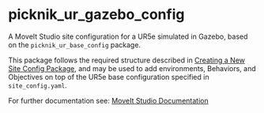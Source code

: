# picknik_ur_gazebo_config

A MoveIt Studio site configuration for a UR5e simulated in Gazebo, based on the `picknik_ur_base_config` package.

This package follows the required structure described in [Creating a New Site Config Package](https://docs.picknik.ai/en/stable/getting_started/configuration_tutorials/configure_custom_robot/config_package.html#creating-a-new-site-config-package), and may be used to add environments, Behaviors, and Objectives on top of the UR5e base configuration specified in `site_config.yaml`.

For further documentation see: [MoveIt Studio Documentation](https://docs.picknik.ai/)
